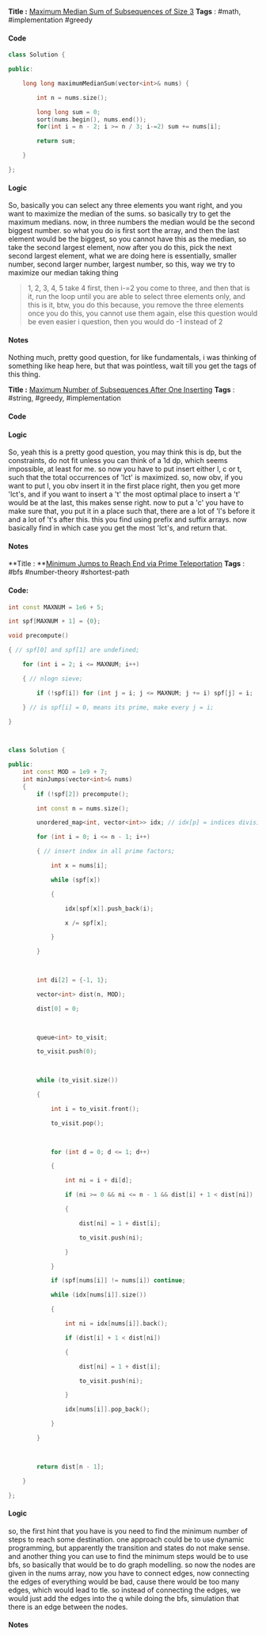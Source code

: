 **Title :** [Maximum Median Sum of Subsequences of Size 3](https://leetcode.com/problems/maximum-median-sum-of-subsequences-of-size-3/)
**Tags** : #math, #implementation #greedy 

#### Code
```cpp
class Solution {

public:

    long long maximumMedianSum(vector<int>& nums) {

        int n = nums.size();

        long long sum = 0;
        sort(nums.begin(), nums.end());
        for(int i = n - 2; i >= n / 3; i-=2) sum += nums[i];

        return sum;

    }

};
```
#### Logic
So, basically you can select any three elements you want right, and you want to maximize the median of the sums. so basically try to get the maximum medians.
now, in three numbers the median would be the second biggest number. so what you do is first sort the array, and then the last element would be the biggest, so you cannot have this as the median, so take the second largest element, now after you do this, pick the next second largest element, what we are doing here is essentially, 
smaller number, second larger number, largest number, so this, way we try to maximize our median taking thing
> 1, 2, 3, 4, 5
> take 4 first, then i-=2 you come to three, and then that is it, run the loop until you are able to select three elements only, and this is it, btw, you do this because, you remove the three elements once you do this, you cannot use them again, else this question would be even easier i question, then you would do -1 instead of 2

#### Notes
Nothing much, pretty good question, for like fundamentals, i was thinking of something like heap here, but that was pointless, wait till you get the tags of this thing.



**Title :** [Maximum Number of Subsequences After One Inserting](https://leetcode.com/problems/maximum-number-of-subsequences-after-one-inserting/)
**Tags** : #string, #greedy, #implementation 

#### Code

#### Logic
So, yeah this is a pretty good question, you may think this is dp, but the constraints, do not fit unless you can think of a 1d dp, which seems impossible, at least for me.
so now you have to put insert either l, c or t, such that the total occurrences of 'lct' is maximized.
so, now obv, if you want to put l, you obv insert it in the first place right, then you get more 'lct's, and if you want to insert a 't' the most optimal place to insert a 't' would be at the last, this makes sense right.
now to put a 'c' you have to make sure that, you put it in a place such that, there are a lot of 'l's before it and a lot of 't's after this. this you find using prefix and suffix arrays.
now basically find in which case you get the most 'lct's, and return that.
#### Notes


**Title : **[Minimum Jumps to Reach End via Prime Teleportation](https://leetcode.com/problems/minimum-jumps-to-reach-end-via-prime-teleportation/)
**Tags** :  #bfs #number-theory #shortest-path 

#### Code:
```cpp
int const MAXNUM = 1e6 + 5;

int spf[MAXNUM + 1] = {0};

void precompute()

{ // spf[0] and spf[1] are undefined;

    for (int i = 2; i <= MAXNUM; i++)

    { // nlogn sieve;

        if (!spf[i]) for (int j = i; j <= MAXNUM; j += i) spf[j] = i;

    } // is spf[i] = 0, means its prime, make every j = i;

}

  

class Solution {

public:
    int const MOD = 1e9 + 7;
    int minJumps(vector<int>& nums)
    {
        if (!spf[2]) precompute();

        int const n = nums.size();

        unordered_map<int, vector<int>> idx; // idx[p] = indices divisible by prime p;

        for (int i = 0; i <= n - 1; i++)

        { // insert index in all prime factors;

            int x = nums[i];

            while (spf[x])

            {

                idx[spf[x]].push_back(i);

                x /= spf[x];

            }

        }

  

        int di[2] = {-1, 1};

        vector<int> dist(n, MOD);

        dist[0] = 0;

  

        queue<int> to_visit;

        to_visit.push(0);

  

        while (to_visit.size())

        {

            int i = to_visit.front();

            to_visit.pop();

  

            for (int d = 0; d <= 1; d++)

            {

                int ni = i + di[d];

                if (ni >= 0 && ni <= n - 1 && dist[i] + 1 < dist[ni])

                {

                    dist[ni] = 1 + dist[i];

                    to_visit.push(ni);

                }

            }

            if (spf[nums[i]] != nums[i]) continue;

            while (idx[nums[i]].size())

            {

                int ni = idx[nums[i]].back();

                if (dist[i] + 1 < dist[ni])

                {

                    dist[ni] = 1 + dist[i];

                    to_visit.push(ni);

                }

                idx[nums[i]].pop_back();

            }

        }

  

        return dist[n - 1];

    }

};
```
#### Logic
so, the first hint that you have is you need to find the minimum number of steps to reach some destination. one approach could be to use dynamic programming, but apparently the transition and states do not make sense. and another thing you can use to find the minimum steps would be to use bfs, so basically that would be to do graph modelling. so now the nodes are given in the nums array, now you have to connect edges, now connecting the edges of everything would be bad, cause there would be too many edges, which would lead to tle. so instead of connecting the edges, we would just add the edges into the q while doing the bfs, simulation that there is an edge between the nodes.

#### Notes













